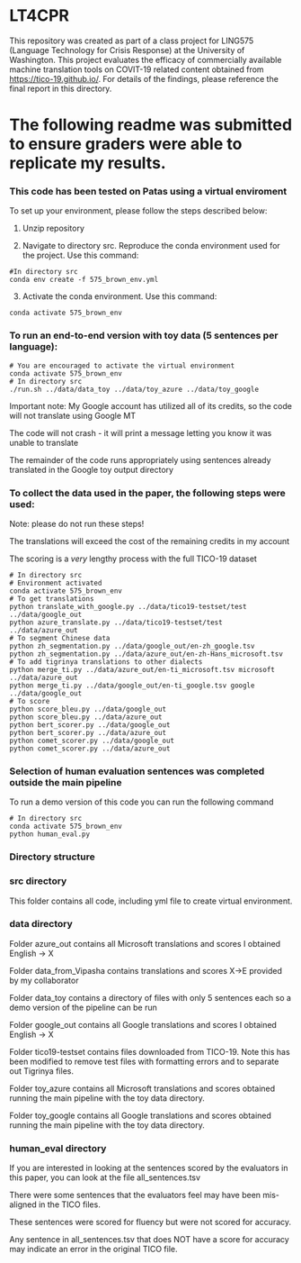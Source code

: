 # LT4CPR

This repository was created as part of a class project for LING575 (Language Technology for Crisis Response) at the University of Washington.
This project evaluates the efficacy of commercially available machine translation tools on COVIT-19 related content obtained from https://tico-19.github.io/.  For details of the findings, please reference the final report in this directory.


# The following readme was submitted to ensure graders were able to replicate my results.

### This code has been tested on Patas using a virtual enviroment
To set up your environment, please follow the steps described below:

1. Unzip repository

2. Navigate to directory src.  Reproduce the conda environment used for the project. Use this command:

```
#In directory src
conda env create -f 575_brown_env.yml
```
3. Activate the conda environment.  Use this command:

```
conda activate 575_brown_env
```
### To run an end-to-end version with toy data (5 sentences per language):

```
# You are encouraged to activate the virtual environment
conda activate 575_brown_env
# In directory src
./run.sh ../data/data_toy ../data/toy_azure ../data/toy_google
```

Important note: My Google account has utilized all of its credits, so the code will not translate using Google MT

The code will not crash - it will print a message letting you know it was unable to translate

The remainder of the code runs appropriately using sentences already translated in the Google toy output directory


### To collect the data used in the paper, the following steps were used:

Note: please do not run these steps!

The translations will exceed the cost of the remaining credits in my account

The scoring is a *very* lengthy process with the full TICO-19 dataset

```
# In directory src
# Environment activated 
conda activate 575_brown_env
# To get translations
python translate_with_google.py ../data/tico19-testset/test ../data/google_out
python azure_translate.py ../data/tico19-testset/test ../data/azure_out
# To segment Chinese data
python zh_segmentation.py ../data/google_out/en-zh_google.tsv
python zh_segmentation.py ../data/azure_out/en-zh-Hans_microsoft.tsv
# To add tigrinya translations to other dialects
python merge_ti.py ../data/azure_out/en-ti_microsoft.tsv microsoft ../data/azure_out
python merge_ti.py ../data/google_out/en-ti_google.tsv google ../data/google_out
# To score 
python score_bleu.py ../data/google_out
python score_bleu.py ../data/azure_out
python bert_scorer.py ../data/google_out
python bert_scorer.py ../data/azure_out
python comet_scorer.py ../data/google_out
python comet_scorer.py ../data/azure_out
```

### Selection of human evaluation sentences was completed outside the main pipeline
To run a demo version of this code you can run the following command
```
# In directory src
conda activate 575_brown_env
python human_eval.py
```

### Directory structure
### src directory
This folder contains all code, including yml file to create virtual environment.

### data directory
Folder azure_out contains all Microsoft translations and scores I obtained English -> X

Folder data_from_Vipasha contains translations and scores X->E provided by my collaborator

Folder data_toy contains a directory of files with only 5 sentences each so a demo version of the pipeline can be run

Folder google_out contains all Google translations and scores I obtained English -> X

Folder tico19-testset contains files downloaded from TICO-19.  Note this has been modified to remove test files with formatting errors and to separate out Tigrinya files.

Folder toy_azure contains all Microsoft translations and scores obtained running the main pipeline with the toy data directory.

Folder toy_google contains all Google translations and scores obtained running the main pipeline with the toy data directory.

### human_eval directory

If you are interested in looking at the sentences scored by the evaluators in this paper, you can look at the file all_sentences.tsv

There were some sentences that the evaluators feel may have been mis-aligned in the TICO files.

These sentences were scored for fluency but were not scored for accuracy.

Any sentence in all_sentences.tsv that does NOT have a score for accuracy may indicate an error in the original TICO file.
